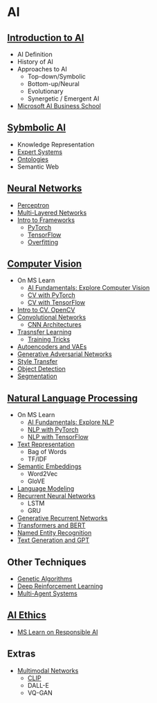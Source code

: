 # AI

## [Introduction to AI](https://github.com/microsoft/AI-For-Beginners/blob/main/lessons/1-Intro/README.md)
 - AI Definition
 - History of AI
 - Approaches to AI
     - Top-down/Symbolic
     - Bottom-up/Neural
     - Evolutionary
     - Synergetic / Emergent AI
 - [Microsoft AI Business School](https://www.microsoft.com/ai/ai-business-school/?WT.mc_id=academic-57639-dmitryso)

## [Sybmbolic AI](https://github.com/microsoft/AI-For-Beginners/blob/main/lessons/2-Symbolic/README.md)
 - Knowledge Representation
 - [Expert Systems](https://github.com/microsoft/AI-For-Beginners/blob/main/lessons/2-Symbolic/Animals.ipynb)
 - [Ontologies](https://github.com/microsoft/AI-For-Beginners/blob/main/lessons/2-Symbolic/FamilyOntology.ipynb)
 - Semantic Web

## [Neural Networks](https://github.com/microsoft/AI-For-Beginners/blob/main/3-NeuralNetworks/README.md)
 - [Perceptron](https://github.com/microsoft/AI-For-Beginners/blob/main/3-NeuralNetworks/03-Perceptron/README.md)
 - [Multi-Layered Networks](https://github.com/microsoft/AI-For-Beginners/blob/main/3-NeuralNetworks/04-OwnFramework/README.md)
 - [Intro to Frameworks](https://github.com/microsoft/AI-For-Beginners/blob/main/3-NeuralNetworks/05-Frameworks/README.md)
   - [PyTorch](https://github.com/microsoft/AI-For-Beginners/blob/main/3-NeuralNetworks/05-Frameworks/IntroPyTorch.ipynb)
   - [TensorFlow](https://github.com/microsoft/AI-For-Beginners/blob/main/3-NeuralNetworks/05-Frameworks/IntroKerasTF.md)
   - [Overfitting](https://github.com/microsoft/AI-For-Beginners/blob/main/3-NeuralNetworks/05-Frameworks/Overfitting.md)

## [Computer Vision](https://github.com/microsoft/AI-For-Beginners/blob/main/4-ComputerVision/README.md)
 - On MS Learn
    - [AI Fundamentals: Explore Computer Vision](https://docs.microsoft.com/learn/paths/explore-computer-vision-microsoft-azure/?WT.mc_id=academic-57639-dmitryso)
    - [CV with PyTorch](https://docs.microsoft.com/learn/modules/intro-computer-vision-pytorch/?WT.mc_id=academic-57639-dmitryso)
    - [CV with TensorFlow](https://docs.microsoft.com/learn/modules/intro-computer-vision-TensorFlow/?WT.mc_id=academic-57639-dmitryso)
 - [Intro to CV. OpenCV](https://github.com/microsoft/AI-For-Beginners/blob/main/lessons/4-ComputerVision/06-IntroCV/README.md)
 - [Convolutional Networks](https://github.com/microsoft/AI-For-Beginners/blob/main/4-ComputerVision/07-ConvNets/README.md)
   - [CNN Architectures](https://github.com/microsoft/AI-For-Beginners/blob/main/4-ComputerVision/07-ConvNets/CNN_Architectures.md)
 - [Trasnsfer Learning](https://github.com/microsoft/AI-For-Beginners/blob/main/4-ComputerVision/08-TransferLearning/README.md)
   - [Training Tricks](https://github.com/microsoft/AI-For-Beginners/blob/main/4-ComputerVision/08-TransferLearning/TrainingTricks.md)
 - [Autoencoders and VAEs](https://github.com/microsoft/AI-For-Beginners/blob/main/4-ComputerVision/09-Autoencoders/README.md)
 - [Generative Adversarial Networks](https://github.com/microsoft/AI-For-Beginners/blob/main/4-ComputerVision/10-GANs/README.md)
 - [Style Transfer](https://github.com/microsoft/AI-For-Beginners/blob/main/lessons/4-ComputerVision/10-GANs/StyleTransfer.ipynb)
 - [Object Detection](https://github.com/microsoft/AI-For-Beginners/blob/main/lessons/4-ComputerVision/11-ObjectDetection/README.md)
 - [Segmentation](https://github.com/microsoft/AI-For-Beginners/blob/main/lessons/4-ComputerVision/12-Segmentation/README.md)
 
## [Natural Language Processing](https://github.com/microsoft/AI-For-Beginners/blob/main/5-NLP/README.md)
 - On MS Learn
    - [AI Fundamentals: Explore NLP](https://docs.microsoft.com/learn/paths/explore-natural-language-processing/?WT.mc_id=academic-57639-dmitryso)
    - [NLP with PyTorch](https://docs.microsoft.com/learn/modules/intro-natural-language-processing-pytorch/?WT.mc_id=academic-57639-dmitryso)
    - [NLP with TensorFlow](https://docs.microsoft.com/learn/modules/intro-natural-language-processing-TensorFlow/?WT.mc_id=academic-57639-dmitryso)
 - [Text Representation](https://github.com/microsoft/AI-For-Beginners/blob/main/5-NLP/13-TextRep/README.md)
    - Bag of Words
    - TF/IDF
 - [Semantic Embeddings](https://github.com/microsoft/AI-For-Beginners/blob/main/5-NLP/14-Embeddings/README.md)
    - Word2Vec
    - GloVE
 - [Language Modeling](https://github.com/microsoft/AI-For-Beginners/blob/main/5-NLP/15-LanguageModeling)
 - [Recurrent Neural Networks](https://github.com/microsoft/AI-For-Beginners/blob/main/5-NLP/16-RNN/README.md)
     - LSTM
     - GRU
 - [Generative Recurrent Networks](https://github.com/microsoft/AI-For-Beginners/blob/main/5-NLP/17-GenerativeNetworks/README.md)
 - [Transformers and BERT](https://github.com/microsoft/AI-For-Beginners/blob/main/5-NLP/18-Transformers/README.md)
 - [Named Entity Recognition](https://github.com/microsoft/AI-For-Beginners/blob/main/lessons/5-NLP/19-NER/README.md)
 - [Text Generation and GPT](https://github.com/microsoft/AI-For-Beginners/blob/main/lessons/5-NLP/20-LanguageModels/README.md)
## Other Techniques
 - [Genetic Algorithms](https://github.com/microsoft/AI-For-Beginners/blob/main/6-Other/21-GeneticAlgorithms/README.md)
 - [Deep Reinforcement Learning](https://github.com/microsoft/AI-For-Beginners/blob/main/lessons/6-Other/22-DeepRL/README.md)
 - [Multi-Agent Systems](https://github.com/microsoft/AI-For-Beginners/blob/main/6-Other/23-MultiagentSystems/README.md)

## [AI Ethics](https://github.com/microsoft/AI-For-Beginners/blob/main/7-Ethics/README.md)
 - [MS Learn on Responsible AI](https://docs.microsoft.com/learn/paths/responsible-ai-business-principles/?WT.mc_id=academic-57639-dmitryso)
## Extras
 - [Multimodal Networks](https://github.com/microsoft/AI-For-Beginners/blob/main/lessons/X-Extras/X1-MultiModal/README.md)
   - [CLIP](https://github.com/microsoft/AI-For-Beginners/blob/main/lessons/X-Extras/X1-MultiModal/Clip.ipynb)
   - DALL-E
   - VQ-GAN